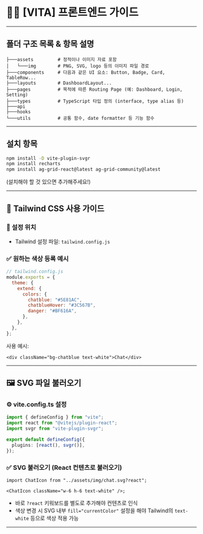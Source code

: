 # 🧑‍💻 [VITA] 프론트엔드 가이드

---

## 폴더 구조 목록 & 항목 설명

```
├───assets         # 정적이나 이미지 자료 포함
│   └───img        # PNG, SVG, logo 등의 이미지 파일 경로
├───components     # 다음과 같은 UI 요소: Button, Badge, Card, TableRow...
├───layouts        # DashboardLayout...
├───pages          # 목적에 따른 Routing Page (예: Dashboard, Login, Setting)
├───types          # TypeScript 타입 정의 (interface, type alias 등)
├───api
├───hooks
└───utils          # 공통 함수, date formatter 등 기능 함수

```

---

## 설치 항목

```bash
npm install -D vite-plugin-svgr
npm install recharts
npm install ag-grid-react@latest ag-grid-community@latest
```

(설치해야 할 것 있으면 추가해주세요!)

---

## 🎨 Tailwind CSS 사용 가이드

### 📁 설정 위치

- Tailwind 설정 파일: `tailwind.config.js`

### ✅ 원하는 색상 등록 예시

```js
// tailwind.config.js
module.exports = {
  theme: {
    extend: {
      colors: {
        chatblue: "#5E81AC",
        chatblueHover: "#3C567B",
        danger: "#BF616A",
      },
    },
  },
};
```

사용 예시:

```tsx
<div className="bg-chatblue text-white">Chat</div>
```

---

## 🖼️ SVG 파일 불러오기

### ⚙️ vite.config.ts 설정

```ts
import { defineConfig } from "vite";
import react from "@vitejs/plugin-react";
import svgr from "vite-plugin-svgr";

export default defineConfig({
  plugins: [react(), svgr()],
});
```

### ✅ SVG 불러오기 (React 컨텐츠로 불러오기)

```tsx
import ChatIcon from "../assets/img/chat.svg?react";

<ChatIcon className="w-6 h-6 text-white" />;
```

- 바로 `?react` 키워보드를 별도로 추가해야 컨텐츠로 인식
- 색상 변경 시 SVG 내부 `fill="currentColor"` 설정을 해야 Tailwind의 `text-white` 등으로 색상 적용 가능

---

